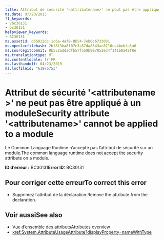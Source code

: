 ```yaml
---
title: Attribut de sécurité '<attributename>' ne peut pas être appliqué à un module
ms.date: 07/20/2015
f1_keywords:
- vbc30131
- bc30131
helpviewer_keywords:
- BC30131
ms.assetid: d65822dc-1c6a-4af8-8b54-7eb0c6733091
ms.openlocfilehash: 2bf8f3ba8f07e3c87da8543ae8716ce4bebfa5a6
ms.sourcegitcommit: 9b552addadfb57fab0b9e7852ed4f1f1b8a42f8e
ms.translationtype: MT
ms.contentlocale: fr-FR
ms.lasthandoff: 04/23/2019
ms.locfileid: "61976753"
---
```

# <a name="security-attribute-attributename-cannot-be-applied-to-a-module"></a><span data-ttu-id="2aef9-102">Attribut de sécurité '\<attributename >' ne peut pas être appliqué à un module</span><span class="sxs-lookup"><span data-stu-id="2aef9-102">Security attribute '\<attributename>' cannot be applied to a module</span></span>
<span data-ttu-id="2aef9-103">Le Common Language Runtime n’accepte pas l’attribut de sécurité sur un module.</span><span class="sxs-lookup"><span data-stu-id="2aef9-103">The common language runtime does not accept the security attribute on a module.</span></span>

<span data-ttu-id="2aef9-104">**ID d’erreur :** BC30131</span><span class="sxs-lookup"><span data-stu-id="2aef9-104">**Error ID:** BC30131</span></span>

## <a name="to-correct-this-error"></a><span data-ttu-id="2aef9-105">Pour corriger cette erreur</span><span class="sxs-lookup"><span data-stu-id="2aef9-105">To correct this error</span></span>

- <span data-ttu-id="2aef9-106">Supprimez l’attribut de la déclaration.</span><span class="sxs-lookup"><span data-stu-id="2aef9-106">Remove the attribute from the declaration.</span></span>

## <a name="see-also"></a><span data-ttu-id="2aef9-107">Voir aussi</span><span class="sxs-lookup"><span data-stu-id="2aef9-107">See also</span></span>

- [<span data-ttu-id="2aef9-108">Vue d’ensemble des attributs</span><span class="sxs-lookup"><span data-stu-id="2aef9-108">Attributes overview</span></span>](~/docs/visual-basic/programming-guide/concepts/attributes/index.md)
- <xref:System.AttributeUsageAttribute?displayProperty=nameWithType>
